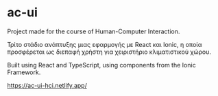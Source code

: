 # ac-ui

Project made for the course of Human-Computer Interaction.

Τρίτο στάδιο ανάπτυξης μιας εφαρμογής με React και Ionic, η οποία προσφέρεται ως διεπαφή χρήστη για χειριστήριο κλιματιστικού χώρου.

Built using React and TypeScript, using components from the Ionic Framework.

https://ac-ui-hci.netlify.app/
